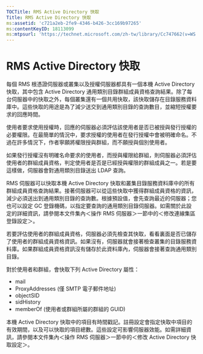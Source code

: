 ```yaml
---
TOCTitle: RMS Active Directory 快取
Title: RMS Active Directory 快取
ms:assetid: 'c721a2eb-2fe9-4346-b426-3cc169b97265'
ms:contentKeyID: 18113099
ms:mtpsurl: 'https://technet.microsoft.com/zh-tw/library/Cc747662(v=WS.10)'
---
```


RMS Active Directory 快取
=========================

每個 RMS 根憑證伺服器或叢集以及授權伺服器都具有一個本機 Active Directory 快取，其中包含 Active Directory 通用類別目錄群組成員資格查詢結果。除了每台伺服器中的快取之外，每個叢集還有一個共用快取，該快取儲存在目錄服務資料庫中。這些快取的用途是為了減少送交到通用類別目錄的查詢數目，並縮短授權要求的回應時間。

使用者要求使用授權時，回應的伺服器必須評估該使用者是否已被授與發行授權的必要權限。在最簡單的情況中，要求授權的使用者在發行授權中會被明確命名。不過在許多情況下，作者寧願將權限授與群組，而不願授與個別使用者。

如果發行授權沒有明確名命要求的使用者，而授與權限給群組，則伺服器必須評估使用者的群組成員資格，判定使用者是否是已經授與權限的群組成員之一。若是要這樣做，伺服器會對通用類別目錄送出 LDAP 查詢。

RMS 伺服器可以快取本機 Active Directory 快取和叢集目錄服務資料庫中的所有群組成員資格查詢結果。接著伺服器可以從這些快取中獲得群組成員資格的資訊，減少必須送出到通用類別目錄的查詢數。根據預設值，會先查詢最近的伺服器；您也可以設定 GC 登錄機碼，以指定要查詢的通用類別目錄伺服器。如需關於此設定的詳細資訊，請參閱本文件集內＜操作 RMS 伺服器＞一節中的＜修改連線集區登錄設定＞。

若要評估使用者的群組成員資格，伺服器必須先檢查其快取，看看裏面是否已儲存了使用者的群組成員資格資訊。如果沒有，伺服器就會接著檢查叢集的目錄服務資料庫。如果群組成員資格資訊沒有儲存於此資料庫內，伺服器會接著查詢通用類別目錄。

對於使用者和群組，會快取下列 Active Directory 屬性：

-   mail
-   ProxyAddresses (僅 SMTP 電子郵件地址)
-   objectSID
-   sidHistory
-   memberOf (使用者或群組所屬的群組的 GUID)

本機 Active Directory 快取中的項目有時間戳記。註冊設定會指定快取中項目的有效期間，以及可以快取的項目總數。這些設定可影響伺服器效能。如需詳細資訊，請參閱本文件集內＜操作 RMS 伺服器＞一節中的＜修改 Active Directory 快取設定＞。
